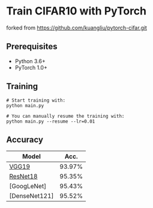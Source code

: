 # Train CIFAR10 with PyTorch

forked from https://github.com/kuangliu/pytorch-cifar.git

## Prerequisites
- Python 3.6+
- PyTorch 1.0+

## Training
```
# Start training with: 
python main.py

# You can manually resume the training with: 
python main.py --resume --lr=0.01
```

## Accuracy
| Model             | Acc.        |
| ----------------- | ----------- |
| [VGG19](https://arxiv.org/abs/1409.1556)              | 93.97%      |
| [ResNet18](https://arxiv.org/abs/1512.03385)          | 95.35%      |
| [GoogLeNet]                                           | 95.43%      |
| [DenseNet121]                                         | 95.52%      |
